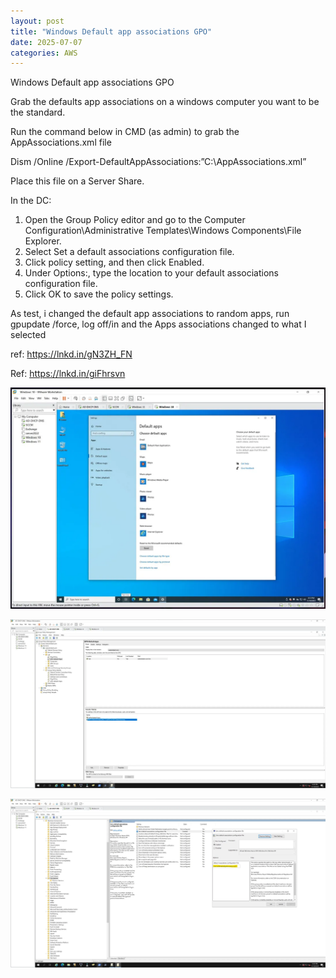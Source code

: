 ```yaml
---
layout: post
title: "Windows Default app associations GPO"
date: 2025-07-07
categories: AWS
---
```

Windows Default app associations GPO

Grab the defaults app associations on a windows computer you want to be the standard.

Run the command below in CMD (as admin) to grab the AppAssociations.xml file

Dism /Online /Export-DefaultAppAssociations:”C:\AppAssociations.xml”

Place this file on a Server Share.

In the DC:
1. Open the Group Policy editor and go to the Computer Configuration\Administrative Templates\Windows Components\File Explorer.
2. Select Set a default associations configuration file.
3. Click policy setting, and then click Enabled.
4. Under Options:, type the location to your default associations configuration file.
5. Click OK to save the policy settings.

As test, i changed the default app associations to random apps, run gpupdate /force, log off/in and the Apps associations changed to what I selected

ref:
https://lnkd.in/gN3ZH_FN

Ref:
https://lnkd.in/giFhrsvn

![CloudFront Invalidation Flowchart](/assets/images/Windows-Default-app-associations-GPO/1.png)  

![CloudFront Invalidation Flowchart](/assets/images/Windows-Default-app-associations-GPO/2.png) 

![CloudFront Invalidation Flowchart](/assets/images/Windows-Default-app-associations-GPO/3.png) 